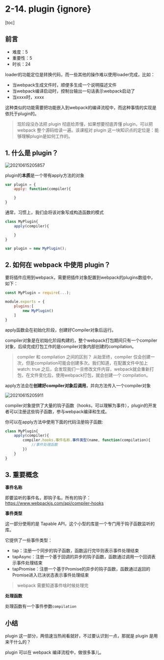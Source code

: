 # 2-14. plugin {ignore}

[toc]

## 前言

- 难度：5
- 重要性：5
- 时长：24

loader的功能定位是转换代码，而一些其他的操作难以使用loader完成，比如：

- 当webpack生成文件时，顺便多生成一个说明描述文件
- 当webpack编译启动时，控制台输出一句话表示webpack启动了
- 当xxxx时，xxxx

这种类似的功能需要把功能嵌入到webpack的编译流程中，而这种事情的实现是依托于plugin的。

> 现阶段没办法把 plugin 彻底给弄懂，如果想要彻底弄懂 plugin，可以把 webpack 整个源码给读一遍。该课程对 plugin 这一块知识点的定位是：能够理解plugin是如何工作的。

## 1. 什么是 plugin？

![20210615205857](https://cdn.jsdelivr.net/gh/123taojiale/dahuyou_picture@main/blogs/20210615205857.png)

plugin的**本质**是一个带有apply方法的对象

```js
var plugin = {
    apply: function(compiler){

    }
}
```

通常，习惯上，我们会将该对象写成构造函数的模式

```js
class MyPlugin{
    apply(compiler){

    }
}

var plugin = new MyPlugin();
```

## 2. 如何在 webpack 中使用 plugin？

要将插件应用到webpack，需要把插件对象配置到webpack的plugins数组中，如下：

```js
const MyPlugin = require(...);

module.exports = {
    plugins:[
        new MyPlugin()
    ]
}
```

apply函数会在初始化阶段，创建好Compiler对象后运行。

compiler对象是在初始化阶段构建的，整个webpack打包期间只有一个compiler对象，后续完成打包工作的是compiler对象内部创建的compilation。

> compiler 和 compilation 之间的区别？
> 从始至终，compiler 仅会创建一次，但是compilation可能会创建多次。我们知道，在配置文件中加上 watch: true 之后，会发现我们一旦修改文件内容，webpack就会重新打包，在文件变化后，使用webpack打包，就会创建一个 compilation。

apply方法会在**创建好compiler对象后调用**，并向方法传入一个compiler对象

![20210615205911](https://cdn.jsdelivr.net/gh/123taojiale/dahuyou_picture@main/blogs/20210615205911.png)

compiler对象提供了大量的钩子函数（hooks，可以理解为事件），plugin的开发者可以注册这些钩子函数，参与webpack编译和生成。

你可以在apply方法中使用下面的代码注册钩子函数:

```js
class MyPlugin{
    apply(compiler){
        compiler.hooks.事件名称.事件类型(name, function(compilation){
            //事件处理函数
        })
    }
}
```

## 3. 重要概念

**事件名称**

即要监听的事件名，即钩子名，所有的钩子：https://www.webpackjs.com/api/compiler-hooks

**事件类型**

这一部分使用的是 Tapable API，这个小型的库是一个专门用于钩子函数监听的库。

它提供了一些事件类型：

- tap：注册一个同步的钩子函数，函数运行完毕则表示事件处理结束
- tapAsync：注册一个基于回调的异步的钩子函数，函数通过调用一个回调表示事件处理结束
- tapPromise：注册一个基于Promise的异步的钩子函数，函数通过返回的Promise进入已决状态表示事件处理结束

> webpack 需要知道事件啥时候处理完

**处理函数**

处理函数有一个事件参数```compilation```

## 小结

plugin 这一部分，两倍速当热闹看就好，不过要认识到一点，那就是 plugin 是用来干什么的？

plugin 可以在 webpack 编译流程中，做很多事儿。